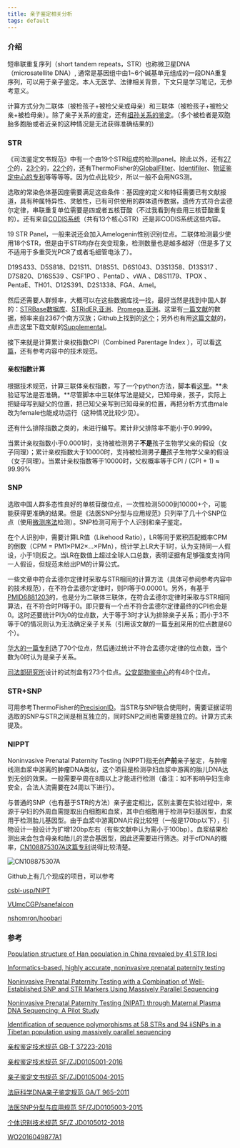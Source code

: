 ```yaml
---
title: 亲子鉴定相关分析
tags: default
---
```


### 介绍

短串联重复序列（short tandem repeats，STR）也称微卫星DNA（microsatellite DNA）, 通常是基因组中由1~6个碱基单元组成的一段DNA重复序列，可以用于亲子鉴定。本人无医学、法律相关背景，下文只是学习笔记，无参考意义。

计算方式分为二联体（被检孩子+被检父亲或母亲）和三联体（被检孩子+被检父亲+被检母亲）。除了亲子关系的鉴定，还有[祖孙关系的鉴定](http://www.moj.gov.cn/news/download/file/file/20190815/1565869722167038371.pdf)。（多个被检者是双胞胎多胞胎或者近亲的这种情况是无法获得准确结果的）


### STR

《司法鉴定文书规范》中有一个由19个STR组成的检测panel。除此以外，还有[27个](https://patentimages.storage.googleapis.com/a5/f5/80/a131efdefd0ac4/CN104946632A.pdf)的，[23个](http://www.microread.com/foServen/7-893-335.html)的，[22个](https://www.jfsmonline.com/article.asp?issn=2349-5014;year=2018;volume=4;issue=3;spage=122;epage=128;aulast=Fu)的，还有ThermoFisher的[GlobalFIlter](https://assets.thermofisher.cn/TFS-Assets/GSD/brochures/globalfiler-str-brochure.pdf)、[Identifiler](https://assets.thermofisher.cn/TFS-Assets/LSG/manuals/cms_041201.pdf)、[物证鉴定中心的专利](https://patentimages.storage.googleapis.com/1d/4b/7b/a2bfaee19b154c/CN105441534B.pdf)等等等等。因为位点比较少，所以一般不会用NGS测。

选取的常染色体基因座需要满足这些条件：基因座的定义和特征需要已有文献报道，具有种属特异性、灵敏性，已有可供使用的群体遗传数据，遗传方式符合孟德尔定律，串联重复单位需要是四或者五核苷酸（不过我看到有些用三核苷酸重复的）。还有来自[CODIS系统](https://en.wikipedia.org/wiki/Combined_DNA_Index_System)（共有13个核心STR）还是非CODIS系统这些内容。

19 STR Panel，一般来说还会加入Amelogenin性别识别位点。二联体检测最少使用18个STR，但是由于STR均存在突变现象，检测数量也是越多越好（但是多了又不适用于多重荧光PCR了或者毛细管电泳了）。

D19S433、D5S818、D21S11、D18S51、D6S1043、D3S1358、D13S317 、D7S820、D16S539 、CSF1PO 、PentaD 、vWA 、D8S1179、TPOX 、PentaE、TH01、D12S391、D2S1338、FGA、Amel。

然后还需要人群频率，大概可以在这些数据库找一找，最好当然是找到中国人群的：[STRBase数据库](https://strbase.nist.gov/str_fact.htm,美国)、[STRidER,亚洲](https://strider.online/frequencies)、[Promega,亚洲](https://www.promega.com.cn/products/pm/genetic-identity/population-statistics/allele-frequencies/)。这里有[一篇文献](https://europepmc.org/article/pmc/pmc6779668)的数据，频率来自2367个南方汉族；Github上找到的[这个](https://github.com/T1me/MPTK/blob/main/frequency.yml)；另外也有用[这篇文献](https://pubmed.ncbi.nlm.nih.gov/31905040/)的，点击这里下载文献的[Supplemental](https://www.tandfonline.com/doi/suppl/10.1080/03014460.2019.1705391/suppl_file/iahb_a_1705391_sm0479.zip)。

接下来就是计算累计亲权指数CPI（Combined Parentage Index ），可以看[这篇](https://www.promega.com/-/media/files/resources/conference-proceedings/ishi-15/parentage-and-mixture-statistics-workshop/introductiontoparentagestatistics.pdf?la=en)，还有参考内容中的技术规范。



#### 亲权指数计算

根据技术规范，计算三联体亲权指数，写了一个python方法，脚本看[这里](https://github.com/pzweuj/practice/blob/master/python/PaternityIndex/calculate_CPI.py)。**未验证写法是否准确。**尽管脚本中三联体写法是疑父，已知母亲，孩子，实际上把疑母写到疑父的位置，把已知父亲写到已知母亲的位置，再把分析方式由male改为female也能成功运行（这种情况比较少见）。

还有什么排除指数之类的，未进行编写。累计非父排除率不能小于0.9999。

当累计亲权指数小于0.0001时，支持被检测男子**不是**孩子生物学父亲的假设（女子同理）；累计亲权指数大于10000时，支持被检测男子**是**孩子生物学父亲的假设（女子同理）。当累计亲权指数等于10000时，父权概率等于CPI / (CPI + 1) ≈ 99.99%



### SNP

选取中国人群多态性良好的单核苷酸位点，一次性检测5000到10000+个，可能能获得更准确的结果。但是《法医SNP分型与应用规范》只列举了几十个SNP位点（使用[微测序法](https://pubmed.ncbi.nlm.nih.gov/9199933/)检测）。SNP检测可用于个人识别和亲子鉴定。

在个人识别中，需要计算LR值（Likehood Ratio），LR等同于累积匹配概率CPM的倒数（CPM = PM1×PM2×...×PMn），统计学上LR大于1时，认为支持同一人假设，小于1则反之。当LR在数值上超过全球人口总数，表明证据有足够强度支持同一人假设，但规范未给出PM的计算公式。

一些文章中符合孟德尔定律时采取与STR相同的计算方法（具体可参阅参考内容中的技术规范），在不符合孟德尔定律时，则PI等于0.00001。另外，有基于[PMID6881203](https://pubmed.ncbi.nlm.nih.gov/6881203/)的，也是分为二联体三联体，在符合孟德尔定律时采取与STR相同算法，在不符合时PI等于0。即只要有一个点不符合孟德尔定律最终的CPI也会是0。这时还要统计PI为0的位点数，大于等于3时才认为排除亲子关系；而小于3不等于0的情况则认为无法确定亲子关系（引用该文献的一篇[专利](https://patentimages.storage.googleapis.com/fa/20/a3/263b3c9cc6ce07/CN102978286A.pdf)采用的位点数是60个）。

[华大的一篇专利](https://patentimages.storage.googleapis.com/2a/33/06/79d2af22b5539e/WO2016049878A1.pdf)选了70个位点，然后通过统计不符合孟德尔定律的位点数，当个数为0时认为是亲子关系。

[司法部研究所](https://patents.google.com/patent/CN107012226A/)设计的试剂盒有273个位点。[公安部物鉴中心](https://patents.google.com/patent/CN102115788A/)的有48个位点。




### STR+SNP
可用参考ThermoFisher的[PrecisionID](https://assets.thermofisher.com/TFS-Assets/GSD/Technical-Notes/precision_id_str_snp_combo_2019_technical_note.pdf)。当STR与SNP联合使用时，需要证据证明选取的SNP与STR之间是相互独立的，同时SNP之间也需要是独立的。计算方式未提及。



### NIPPT

Noninvasive Prenatal Paternity Testing (NIPPT)指无创**产前**亲子鉴定，与肿瘤线测血浆中游离的肿瘤DNA类似，这个项目是检测孕妇血浆中游离的胎儿DNA达到无创的效果。一般需要孕周在8周以上才能进行检测（备注：如不影响孕妇生命安全，合法人流需要在24周以下进行）。

与普通的SNP（也有基于STR的方法）亲子鉴定相比，区别主要在实验过程中，来源于孕妇的外周血需提取出白细胞和血浆，其中白细胞用于检测孕妇基因型，血浆用于检测胎儿基因型。由于血浆中游离DNA片段比较短（一般是170bp以下），引物设计一般设计为扩增120bp左右（有些文献中认为需小于100bp）。血浆结果检测出来会包含母亲和胎儿的混合基因型，因此还需要进行筛选。对于cfDNA的概率，[CN108875307A这篇专利](https://patents.google.com/patent/CN108875307A/)说得比较清楚。

![CN108875307A](https://patentimages.storage.googleapis.com/17/cb/e7/9b284360c809fc/CN108875307AD00102.png)

Github上有几个现成的项目，可以参考

[csbl-usp/NIPT](https://github.com/csbl-usp/NIPT)

[VUmcCGP/sanefalcon](https://github.com/VUmcCGP/sanefalcon)

[nshomron/hoobari](https://github.com/nshomron/hoobari)





### 参考

[Population structure of Han population in China revealed by 41 STR loci](https://www.tandfonline.com/doi/pdf/10.1080/03014460.2019.1705391)

[Informatics-based, highly accurate, noninvasive prenatal paternity testing](https://www.nature.com/articles/gim2012155.pdf)

[Noninvasive Prenatal Paternity Testing with a Combination of Well-Established SNP and STR Markers Using Massively Parallel Sequencing](https://www.mdpi.com/2073-4425/12/3/454/htm)

[Noninvasive Prenatal Paternity Testing (NIPAT) through Maternal Plasma DNA Sequencing: A Pilot Study](https://pubmed.ncbi.nlm.nih.gov/27631491/)

[Identification of sequence polymorphisms at 58 STRs and 94 iiSNPs in a Tibetan population using massively parallel sequencing](https://www.nature.com/articles/s41598-020-69137-1.pdf)

[亲权鉴定技术规范 GB-T 37223-2018](http://zjcfs.com/style/download/%E6%8A%80%E6%9C%AF%E8%A7%84%E8%8C%83/%E7%89%A9%E8%AF%81%E6%AF%92%E7%89%A9/GB-T%2037223-2018%E4%BA%B2%E6%9D%83%E9%89%B4%E5%AE%9A%E6%8A%80%E6%9C%AF%E8%A7%84%E8%8C%83.pdf)

[亲权鉴定技术规范 SF/ZJD0105001-2016](https://www.moj.gov.cn/government_service/download/file/file/20190816/1565937635270095145.pdf)

[亲子鉴定文书规范 SF/ZJD0105004-2015](http://www.moj.gov.cn/news/download/file/file/20190815/1565869707758003500.pdf)

[法庭科学DNA亲子鉴定规范 GA/T 965-2011](http://116.52.249.81/submodule/Editor/uploadfile/20170329170253616.pdf)

[法医SNP分型与应用规范 SF/ZJD0105003-2015](https://www.moj.gov.cn/news/download/file/file/20190815/1565869735018092089.pdf)

[个体识别技术规范 SF/Z JD0105012-2018](http://www.moj.gov.cn/government_public/download/file/file/20181221/1545362858363089134.pdf)

[WO2016049877A1](https://patents.google.com/patent/WO2016049877A1/)

